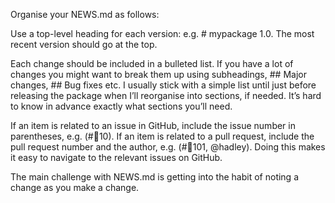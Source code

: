 Organise your NEWS.md as follows:

Use a top-level heading for each version: e.g. # mypackage 1.0. The most recent version should go at the top.

Each change should be included in a bulleted list. If you have a lot of changes you might want to break them up using subheadings, ## Major changes, ## Bug fixes etc. I usually stick with a simple list until just before releasing the package when I’ll reorganise into sections, if needed. It’s hard to know in advance exactly what sections you’ll need.

If an item is related to an issue in GitHub, include the issue number in parentheses, e.g. (#10). If an item is related to a pull request, include the pull request number and the author, e.g. (#101, @hadley). Doing this makes it easy to navigate to the relevant issues on GitHub.

The main challenge with NEWS.md is getting into the habit of noting a change as you make a change.
